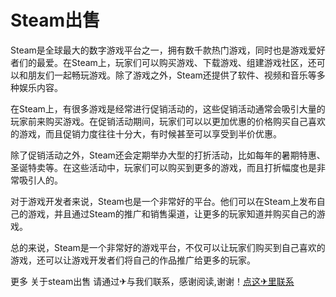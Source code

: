 # Steam出售

Steam是全球最大的数字游戏平台之一，拥有数千款热门游戏，同时也是游戏爱好者们的最爱。在Steam上，玩家们可以购买游戏、下载游戏、组建游戏社区，还可以和朋友们一起畅玩游戏。除了游戏之外，Steam还提供了软件、视频和音乐等多种娱乐内容。

在Steam上，有很多游戏是经常进行促销活动的，这些促销活动通常会吸引大量的玩家前来购买游戏。在促销活动期间，玩家们可以以更加优惠的价格购买自己喜欢的游戏，而且促销力度往往十分大，有时候甚至可以享受到半价优惠。

除了促销活动之外，Steam还会定期举办大型的打折活动，比如每年的暑期特惠、圣诞特卖等。在这些活动中，玩家们可以购买到更多的游戏，而且打折幅度也是非常吸引人的。

对于游戏开发者来说，Steam也是一个非常好的平台。他们可以在Steam上发布自己的游戏，并且通过Steam的推广和销售渠道，让更多的玩家知道并购买自己的游戏。

总的来说，Steam是一个非常好的游戏平台，不仅可以让玩家们购买到自己喜欢的游戏，还可以让游戏开发者们将自己的作品推广给更多的玩家。

更多 关于steam出售 请通过✈与我们联系，感谢阅读,谢谢！[点这✈里联系](https://d.k02.cc)
